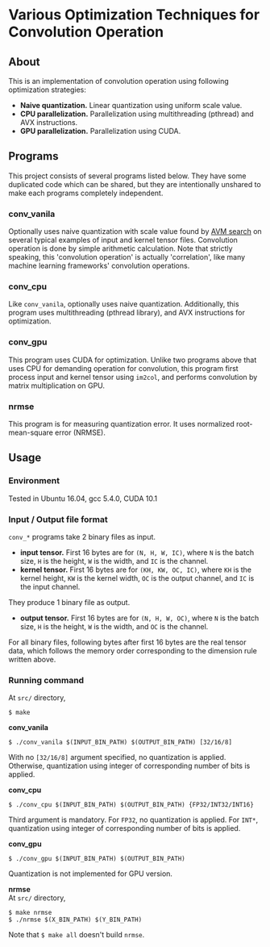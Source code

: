# Various Optimization Techniques for Convolution Operation

## About
This is an implementation of convolution operation using following optimization strategies:
- **Naive quantization.**
Linear quantization using uniform scale value.
- **CPU parallelization.**
Parallelization using multithreading (pthread) and AVX instructions.
- **GPU parallelization.**
Parallelization using CUDA.

## Programs
This project consists of several programs listed below. They have some duplicated code which can be shared, but they are intentionally unshared to make each programs completely independent.
### conv_vanila
Optionally uses naive quantization with scale value found by [AVM search](http://avmframework.org/) on several typical examples of input and kernel tensor files. Convolution operation is done by simple arithmetic calculation. Note that strictly speaking, this 'convolution operation' is actually 'correlation', like many machine learning frameworks' convolution operations.
### conv_cpu
Like `conv_vanila`, optionally uses naive quantization. Additionally, this program uses multithreading (pthread library), and AVX instructions for optimization.
### conv_gpu
This program uses CUDA for optimization. Unlike two programs above that uses CPU for demanding operation for convolution, this program first process input and kernel tensor using `im2col`, and performs convolution by matrix multiplication on GPU.
### nrmse
This program is for measuring quantization error. It uses normalized root-mean-square error (NRMSE).

## Usage
### Environment
Tested in Ubuntu 16.04, gcc 5.4.0, CUDA 10.1
### Input / Output file format
`conv_*` programs take 2 binary files as input.  
- **input tensor.** First 16 bytes are for `(N, H, W, IC)`, where `N` is the batch size, `H` is the height, `W` is the width, and `IC` is the channel.
- **kernel tensor.** First 16 bytes are for `(KH, KW, OC, IC)`, where `KH` is the kernel height, `KW` is the kernel width, `OC` is the output channel, and `IC` is the input channel.  

They produce 1 binary file as output.
- **output tensor.** First 16 bytes are for `(N, H, W, OC)`, where `N` is the batch size, `H` is the height, `W` is the width, and `OC` is the channel.

For all binary files, following bytes after first 16 bytes are the real tensor data, which follows the memory order corresponding to the dimension rule written above.

### Running command
At `src/` directory,
```
$ make
```

**conv_vanila**
```
$ ./conv_vanila $(INPUT_BIN_PATH) $(OUTPUT_BIN_PATH) [32/16/8]
```
With no `[32/16/8]` argument specified, no quantization is applied. Otherwise, quantization using integer of corresponding number of bits is applied.

**conv_cpu**
```
$ ./conv_cpu $(INPUT_BIN_PATH) $(OUTPUT_BIN_PATH) {FP32/INT32/INT16}
```
Third argument is mandatory. For `FP32`, no quantization is applied. For `INT*`, quantization using integer of corresponding number of bits is applied.

**conv_gpu**
```
$ ./conv_gpu $(INPUT_BIN_PATH) $(OUTPUT_BIN_PATH)
```
Quantization is not implemented for GPU version.

**nrmse**  
At `src/` directory,
```
$ make nrmse
$ ./nrmse $(X_BIN_PATH) $(Y_BIN_PATH)
```
Note that `$ make all` doesn't build `nrmse`.
